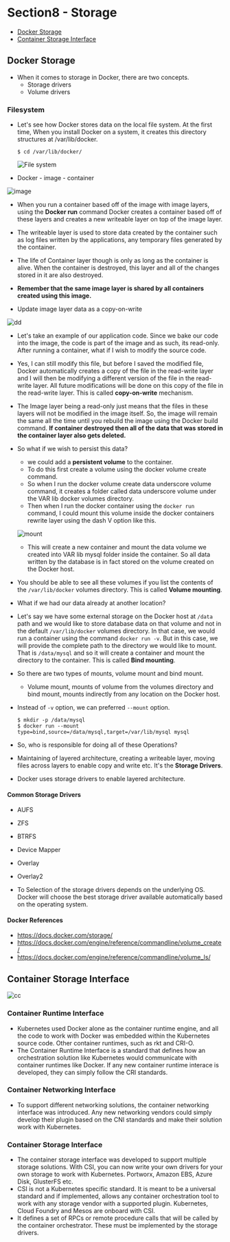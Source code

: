 # Section8 - Storage

- [Docker Storage](#Docker-Storage)  
- [Container Storage Interface](#Container-Storage-Interface)  

## Docker Storage
- When it comes to storage in Docker, there are two concepts.
    - Storage drivers
    - Volume drivers

### Filesystem

- Let's see how Docker stores data on the local file system. At the first time, When you install Docker on a system, it creates this directory structures at /var/lib/docker.

  ```console
  $ cd /var/lib/docker/
  ```

  ![File system](https://github.com/kodekloudhub/certified-kubernetes-administrator-course/blob/master/images/class2.PNG)


- Docker - image - container

![image](https://github.com/kodekloudhub/certified-kubernetes-administrator-course/blob/master/images/class6.PNG)

  - When you run a container based off of the image with image layers, using the **Docker run** command Docker creates a container based off of these layers and creates a new writeable layer on top of the image layer. 
  - The writeable layer is used to store data created by the container such as log files written by the applications, any temporary files generated by the container.
  - The life of Container layer though is only as long as the container is alive. When the container is destroyed, this layer and all of the changes stored in it are also destroyed.
  - **Remember that the same image layer is shared by all containers created using this image.**

- Update image layer data as a copy-on-write

![dd](https://github.com/kodekloudhub/certified-kubernetes-administrator-course/blob/master/images/class7.PNG)

  - Let's take an example of our application code. Since we bake our code into the image, the code is part of the image and as such, its read-only. After running a container, what if I wish to modify the source code.
  - Yes, I can still modify this file, but before I saved the modified file, Docker automatically creates a copy of the file in the read-write layer and I will then be modifying a different version of the file in the read-write layer. All future modifications will be done on this copy of the file in the read-write layer. This is called **copy-on-write** mechanism.
  - The Image layer being a read-only just means that the files in these layers will not be modified in the image itself. So, the image will remain the same all the time until you rebuild the image using the Docker build command. **If container destroyed then all of the data that was stored in the container layer also gets deleted.**


- So what if we wish to persist this data?
  - we could add a **persistent volume** to the container.
  - To do this first create a volume using the docker volume create command.
  - So when I run the docker volume create data underscore volume command, it creates a folder called data underscore volume under the VAR lib docker volumes directory.
  - Then when I run the docker container using the `docker run` command, I could mount this volume inside the docker containers rewrite layer using the dash V option like this.
  
  ![mount](https://github.com/kodekloudhub/certified-kubernetes-administrator-course/blob/master/images/class8.PNG)
  
  - This will create a new container and mount the data volume we created into VAR lib mysql folder inside the container. So all data written by the database is in fact stored on the volume created on the Docker host.

- You should be able to see all these volumes if you list the contents of the `/var/lib/docker` volumes directory. This is called **Volume mounting**.
- What if we had our data already at another location?
- Let's say we have some external storage on the Docker host at `/data` path and we would like to store database data on that volume and not in the default `/var/lib/docker` volumes directory. In that case, we would run a container using the command `docker run -v`. But in this case, we will provide the complete path to the directory we would like to mount. That is `/data/mysql` and so it will create a container and mount the directory to the container. This is called **Bind mounting**.
- So there are two types of mounts, volume mount and bind mount.
  * Volume mount, mounts of volume from the volumes directory and bind mount, mounts indirectly from any location on the Docker host.
- Instead of `-v` option, we can preferred `--mount` option.

  ```
  $ mkdir -p /data/mysql
  $ docker run --mount type=bind,source=/data/mysql,target=/var/lib/mysql mysql
  ```
- So, who is responsible for doing all of these Operations? 
- Maintaining of layered architecture, creating a writeable layer, moving files across layers to enable copy and write etc. It's the **Storage Drivers**.
- Docker uses storage drivers to enable layered architecture.

#### Common Storage Drivers

- AUFS
- ZFS
- BTRFS
- Device Mapper
- Overlay
- Overlay2

- To Selection of the storage drivers depends on the underlying OS. Docker will choose the best storage driver available automatically based on the operating system.

#### Docker References

- https://docs.docker.com/storage/
- https://docs.docker.com/engine/reference/commandline/volume_create/
- https://docs.docker.com/engine/reference/commandline/volume_ls/


## Container Storage Interface

![cc](https://github.com/kodekloudhub/certified-kubernetes-administrator-course/blob/master/images/class13.PNG)

### Container Runtime Interface

- Kubernetes used Docker alone as the container runtime engine, and all the code to work with Docker was embedded within the Kubernetes source code. Other container runtimes, such as rkt and CRI-O.
- The Container Runtime Interface is a standard that defines how an orchestration solution like Kubernetes would communicate with container runtimes like Docker. If any new container runtime interace is developed, they can simply follow the CRI standards.

### Container Networking Interface

- To support different networking solutions, the container networking interface was introduced. Any new networking vendors could simply develop their plugin based on the CNI standards and make their solution work with Kubernetes.

### Container Storage Interface

- The container storage interface was developed to support multiple storage solutions. With CSI, you can now write your own drivers for your own storage to work with Kubernetes. Portworx, Amazon EBS, Azure Disk, GlusterFS etc.
- CSI is not a Kubernetes specific standard. It is meant to be a universal standard and if implemented, allows any container orchestration tool to work with any storage vendor with a supported plugin. Kubernetes, Cloud Foundry and Mesos are onboard with CSI.
- It defines a set of RPCs or remote procedure calls that will be called by the container orchestrator. These must be implemented by the storage drivers.


<!--

  <details>
  <summary>Answer</summary>

  - 
  
  </details>

-->


